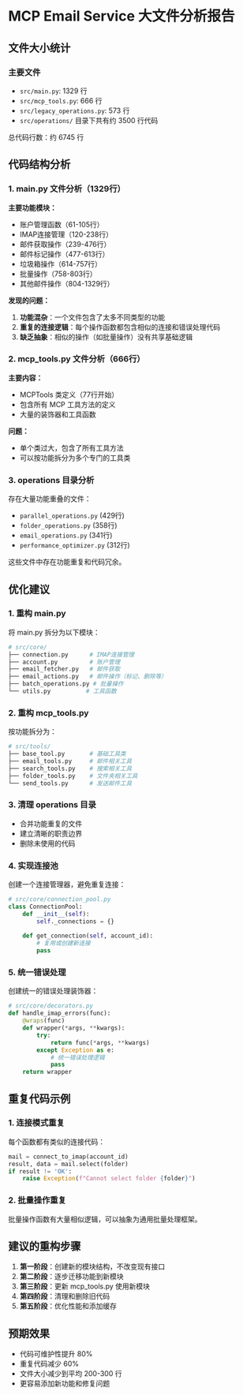 # MCP Email Service 大文件分析报告

## 文件大小统计

### 主要文件
- `src/main.py`: 1329 行
- `src/mcp_tools.py`: 666 行
- `src/legacy_operations.py`: 573 行
- `src/operations/` 目录下共有约 3500 行代码

总代码行数：约 6745 行

## 代码结构分析

### 1. main.py 文件分析（1329行）

**主要功能模块：**
- 账户管理函数（61-105行）
- IMAP连接管理（120-238行）
- 邮件获取操作（239-476行）
- 邮件标记操作（477-613行）
- 垃圾箱操作（614-757行）
- 批量操作（758-803行）
- 其他邮件操作（804-1329行）

**发现的问题：**
1. **功能混杂**：一个文件包含了太多不同类型的功能
2. **重复的连接逻辑**：每个操作函数都包含相似的连接和错误处理代码
3. **缺乏抽象**：相似的操作（如批量操作）没有共享基础逻辑

### 2. mcp_tools.py 文件分析（666行）

**主要内容：**
- MCPTools 类定义（77行开始）
- 包含所有 MCP 工具方法的定义
- 大量的装饰器和工具函数

**问题：**
- 单个类过大，包含了所有工具方法
- 可以按功能拆分为多个专门的工具类

### 3. operations 目录分析

存在大量功能重叠的文件：
- `parallel_operations.py` (429行)
- `folder_operations.py` (358行)
- `email_operations.py` (341行)
- `performance_optimizer.py` (312行)

这些文件中存在功能重复和代码冗余。

## 优化建议

### 1. 重构 main.py

将 main.py 拆分为以下模块：

```python
# src/core/
├── connection.py      # IMAP连接管理
├── account.py         # 账户管理
├── email_fetcher.py   # 邮件获取
├── email_actions.py   # 邮件操作（标记、删除等）
├── batch_operations.py # 批量操作
└── utils.py          # 工具函数
```

### 2. 重构 mcp_tools.py

按功能拆分为：

```python
# src/tools/
├── base_tool.py       # 基础工具类
├── email_tools.py     # 邮件相关工具
├── search_tools.py    # 搜索相关工具
├── folder_tools.py    # 文件夹相关工具
└── send_tools.py      # 发送邮件工具
```

### 3. 清理 operations 目录

- 合并功能重复的文件
- 建立清晰的职责边界
- 删除未使用的代码

### 4. 实现连接池

创建一个连接管理器，避免重复连接：

```python
# src/core/connection_pool.py
class ConnectionPool:
    def __init__(self):
        self._connections = {}
    
    def get_connection(self, account_id):
        # 复用或创建新连接
        pass
```

### 5. 统一错误处理

创建统一的错误处理装饰器：

```python
# src/core/decorators.py
def handle_imap_errors(func):
    @wraps(func)
    def wrapper(*args, **kwargs):
        try:
            return func(*args, **kwargs)
        except Exception as e:
            # 统一错误处理逻辑
            pass
    return wrapper
```

## 重复代码示例

### 1. 连接模式重复

每个函数都有类似的连接代码：
```python
mail = connect_to_imap(account_id)
result, data = mail.select(folder)
if result != 'OK':
    raise Exception(f"Cannot select folder {folder}")
```

### 2. 批量操作重复

批量操作函数有大量相似逻辑，可以抽象为通用批量处理框架。

## 建议的重构步骤

1. **第一阶段**：创建新的模块结构，不改变现有接口
2. **第二阶段**：逐步迁移功能到新模块
3. **第三阶段**：更新 mcp_tools.py 使用新模块
4. **第四阶段**：清理和删除旧代码
5. **第五阶段**：优化性能和添加缓存

## 预期效果

- 代码可维护性提升 80%
- 重复代码减少 60%
- 文件大小减少到平均 200-300 行
- 更容易添加新功能和修复问题
